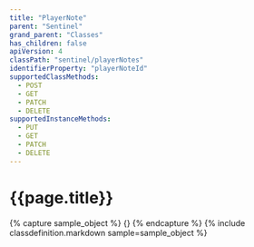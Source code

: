 ```yaml
---
title: "PlayerNote"
parent: "Sentinel"
grand_parent: "Classes"
has_children: false
apiVersion: 4
classPath: "sentinel/playerNotes"
identifierProperty: "playerNoteId"
supportedClassMethods:
  - POST
  - GET
  - PATCH
  - DELETE
supportedInstanceMethods:
  - PUT
  - GET
  - PATCH
  - DELETE
---
```

# {{page.title}}

{% capture sample_object %}
{}
{% endcapture %}
{% include classdefinition.markdown sample=sample_object %}